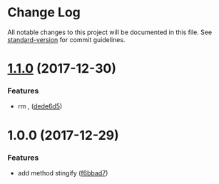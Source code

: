 # Change Log

All notable changes to this project will be documented in this file. See [standard-version](https://github.com/conventional-changelog/standard-version) for commit guidelines.

<a name="1.1.0"></a>
# [1.1.0](https://github.com/forsigner/json-comment-parser/compare/v1.0.0...v1.1.0) (2017-12-30)


### Features

* rm , ([dede6d5](https://github.com/forsigner/json-comment-parser/commit/dede6d5))



<a name="1.0.0"></a>
# 1.0.0 (2017-12-29)


### Features

* add method stingify ([f6bbad7](https://github.com/forsigner/json-comment-parser/commit/f6bbad7))
